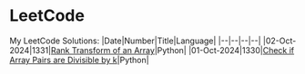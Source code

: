 # LeetCode
My LeetCode Solutions:
|Date|Number|Title|Language|
|--|--|--|--|
|02-Oct-2024|1331|[Rank Transform of an Array](/Python/1331.py)|Python|
|01-Oct-2024|1330|[Check if Array Pairs are Divisible by k](/Python/1330.py)|Python|
